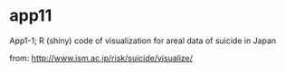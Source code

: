 app11
=====

App1-1; R (shiny) code of visualization for areal data of suicide in Japan

from: http://www.ism.ac.jp/risk/suicide/visualize/
